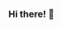 ### Hi there! 👋

<!--
**yeejord/yeejord** is a ✨ _special_ ✨ repository because its `README.md` (this file) appears on your GitHub profile.
